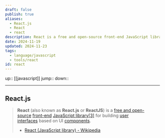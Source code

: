 ```yaml
---
draft: false
publish: true
aliases:
  - React.js
  - React
  - react
description: React is a free and open-source front-end JavaScript library for building user interfaces
date: 2024-11-19
updated: 2024-11-23
tags:
  - language/javascript
  - tools/react
id: react
---
```


up:: [[javascript]]
jump::
down::

---

## React.js

> **React** (also known as **React.js** or **ReactJS**) is a [free and open-source](https://en.wikipedia.org/wiki/Free_and_open-source_software "Free and open-source software") [front-end](https://en.wikipedia.org/wiki/Front_end_and_back_end "Front end and back end") [JavaScript library](https://en.wikipedia.org/wiki/JavaScript_library "JavaScript library")[[3]](https://en.wikipedia.org/wiki/React_(JavaScript_library)#cite_note-react-3) for building [user interfaces](https://en.wikipedia.org/wiki/User_interfaces "User interfaces") based on UI [components](https://en.wikipedia.org/wiki/Component-based_software_engineering "Component-based software engineering").
> - [React (JavaScript library) - Wikipedia](https://en.wikipedia.org/wiki/React_(JavaScript_library))
